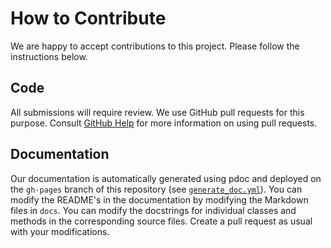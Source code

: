 # How to Contribute

We are happy to accept contributions to this project. Please follow the instructions below.

## Code

All submissions will require review. We
use GitHub pull requests for this purpose. Consult
[GitHub Help](https://help.github.com/articles/about-pull-requests/) for more
information on using pull requests.

## Documentation

Our documentation is automatically generated using pdoc and deployed on the `gh-pages` branch of this repository (see [`generate_doc.yml`](.github/workflows/generate_doc.yml)).
You can modify the README's in the documentation by modifying the Markdown files in `docs`.
You can modify the docstrings for individual classes and methods in the corresponding source files.
Create a pull request as usual with your modifications.

